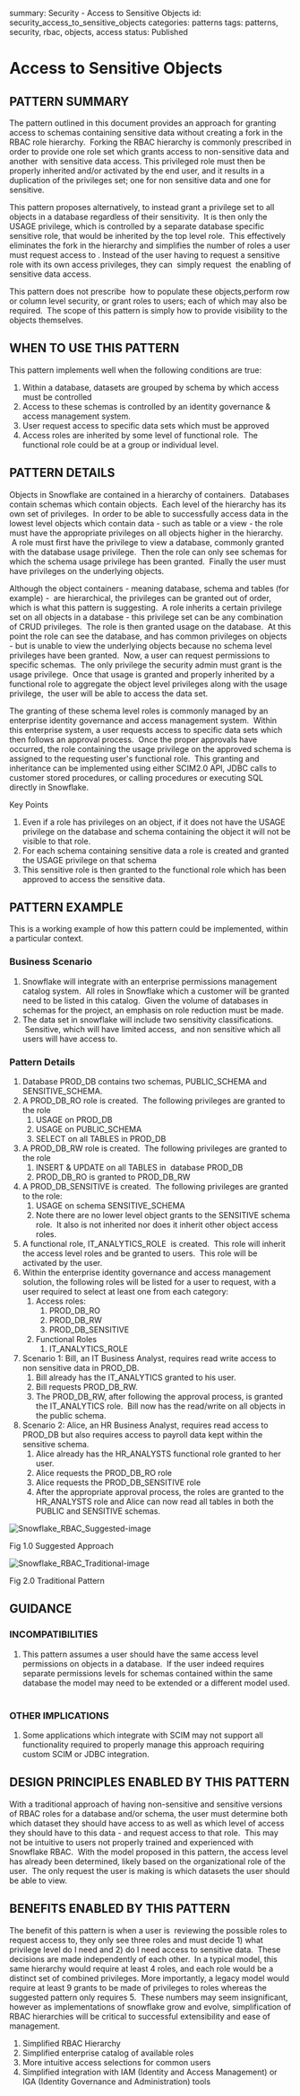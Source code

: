summary: Security - Access to Sensitive Objects
id: security_access_to_sensitive_objects
categories: patterns
tags: patterns, security, rbac, objects, access
status: Published 

# Access to Sensitive Objects

## PATTERN SUMMARY

The pattern outlined in this document provides an
approach for granting access to schemas containing sensitive data
without creating a fork in the RBAC role hierarchy.  Forking the RBAC
hierarchy is commonly prescribed in order to provide one role set which
grants access to non-sensitive data and another  with sensitive data
access. This privileged role must then be properly inherited and/or
activated by the end user, and it results in a duplication of the
privileges set; one for non sensitive data and one for sensitive.
 

This pattern proposes alternatively, to instead grant
a privilege set to all objects in a database regardless of their
sensitivity.  It is then only the USAGE privilege, which is controlled
by a separate database specific sensitive role, that would be inherited
by the top level role.  This effectively eliminates the fork in the
hierarchy and simplifies the number of roles a user must request access
to . Instead of the user having to request a sensitive role with its own
access privileges, they can  simply request  the enabling of sensitive
data access.

This pattern does not prescribe  how to populate these objects,perform
row or column level security, or grant roles to users; each of which may
also be required.  The scope of this pattern is simply how to provide
visibility to the objects themselves.  



## WHEN TO USE THIS PATTERN

This pattern implements well when the following
conditions are true:

1.  Within a database, datasets are grouped by schema
    by which access must be controlled
2.  Access to these schemas is controlled by an
    identity governance & access management system.  
3.  User request access to specific data sets which
    must be approved
4.  Access roles are inherited by some level of
    functional role.  The functional role could be at a group or
    individual level.  

## PATTERN DETAILS

Objects in Snowflake are contained in a hierarchy of containers.
 Databases contain schemas which contain objects.  Each level of the
hierarchy has its own set of privileges.  In order to be able to
successfully access data in the lowest level objects which contain data - such as table or a view - the role must have the appropriate
privileges on all objects higher in the hierarchy.  A role must first
have the privilege to view a database, commonly granted with the
database usage privilege.  Then the role can only see schemas for
which the schema usage privilege has been granted.
 Finally the user must have privileges on the underlying objects.
 

Although the object containers - meaning database, schema and tables
(for example) -  are hierarchical, the privileges can be granted out of
order, which is what this pattern is suggesting.  A role inherits a
certain privilege set on all objects in a database -
this privilege set can be any combination of CRUD privileges.  The role
is then granted usage on the database.  At this point the role can see
the database, and has common privileges on objects - but is unable to
view the underlying objects because no schema level privileges have been
granted.  Now, a user can request permissions to specific schemas.  The
only privilege the security admin must grant is the usage privilege.
 Once that usage is granted and properly inherited by a functional role
to aggregate the object level privileges along with the usage privilege,
 the user will be able to access the data set.  

The granting of these schema level roles is commonly managed by an
enterprise identity governance and access management system.  Within
this enterprise system, a user requests access to specific data sets
which then follows an approval process.  Once the proper approvals have
occurred, the role containing the usage privilege on the approved schema
is assigned to the requesting user's functional role.  This granting and
inheritance can be implemented using either SCIM2.0 API, JDBC calls to
customer stored procedures, or calling procedures or executing SQL
directly in Snowflake.

Key Points

1.  Even if a role has privileges on an object, if it does not have the
    USAGE privilege on the database and schema containing the object it
    will not be visible to that role.
2.  For each schema containing sensitive data a role
    is created and granted the USAGE privilege on that schema
3.  This sensitive role is then granted to the
    functional role which has been approved to access the sensitive
    data. 

## PATTERN EXAMPLE

This is a working example of how this pattern could be
implemented, within a particular context.

### Business Scenario

1.  Snowflake will integrate with an enterprise
    permissions management catalog system.  All roles in Snowflake which
    a customer will be granted need to be listed in this catalog.  Given
    the volume of databases in schemas for the project, an emphasis on
    role reduction must be made.
2.  The data set in snowflake will include two
    sensitivity classifications.  Sensitive, which will have limited
    access,  and non sensitive which all users will have access
    to.

### Pattern Details

1.  Database PROD\_DB contains two schemas,
    PUBLIC\_SCHEMA and SENSITIVE\_SCHEMA.
2.  A PROD\_DB\_RO role is created.  The following
    privileges are granted to the role 
    1.  USAGE on PROD\_DB
    2.  USAGE on PUBLIC\_SCHEMA
    3.  SELECT on all TABLES in PROD\_DB
3.  A PROD\_DB\_RW role is created.  The following
    privileges are granted to the role
    1.  INSERT & UPDATE on all TABLES in  database
        PROD\_DB
    2.  PROD\_DB\_RO is granted to PROD\_DB\_RW
4.  A PROD\_DB\_SENSITIVE is created.  The following
    privileges are granted to the role:
    1.  USAGE on schema SENSITIVE\_SCHEMA
    2.  Note there are no lower level object grants to the
        SENSITIVE schema role.  It also is not inherited nor does it inherit
        other object access roles.  
5.  A functional role, IT\_ANALYTICS\_ROLE  is
    created.  This role will inherit the access level roles and be
    granted to users.  This role will be activated by the user.
6.  Within the enterprise identity governance and
    access management solution, the following roles will be listed for a
    user to request, with a user required to select at least one from
    each category:
    1.  Access roles:
        1.  PROD\_DB\_RO
        2.  PROD\_DB\_RW
        3.  PROD\_DB\_SENSITIVE
    2.  Functional Roles
        1.  IT\_ANALYTICS\_ROLE
7.  Scenario 1: Bill, an IT Business Analyst, requires
    read write access to non sensitive data in PROD\_DB.  
    1.  Bill already has the IT\_ANALYTICS granted to his
        user.  
    2.  Bill requests PROD\_DB\_RW.  
    3.  The PROD\_DB\_RW, after following the approval
        process, is granted the IT\_ANALYTICS role.  Bill now has the
        read/write on all objects in the public schema. 
8.  Scenario 2: Alice, an HR Business Analyst,
    requires read access to PROD\_DB but also requires access to payroll
    data kept within the sensitive schema.  
    1.  Alice already has the HR\_ANALYSTS functional role
        granted to her user.
    2.  Alice requests the PROD\_DB\_RO role
    3.  Alice requests the PROD\_DB\_SENSITIVE role
    4.  After the appropriate approval process, the roles
        are granted to the HR\_ANALYSTS role and Alice can now read all
        tables in both the PUBLIC and SENSITIVE schemas.  

![Snowflake_RBAC_Suggested-image](assets/Snowflake_RBAC_Suggested.png)

Fig 1.0 Suggested Approach

![Snowflake_RBAC_Traditional-image](assets/Snowflake_RBAC_Traditional.png)

Fig 2.0 Traditional Pattern


## GUIDANCE


### INCOMPATIBILITIES

1.  This pattern assumes a user should have the same
    access level permissions on objects in a database.  If the user
    indeed requires separate permissions levels for schemas contained
    within the same database the model may need to be extended or a
    different model used.  

### OTHER IMPLICATIONS

1.  Some applications which integrate with SCIM may not support all
    functionality required to properly manage this approach requiring
    custom SCIM
    or JDBC integration.



## DESIGN PRINCIPLES ENABLED BY THIS PATTERN

With a traditional approach of having non-sensitive
and sensitive versions of RBAC roles for a database and/or schema, the
user must determine both which dataset they should have access to as
well as which level of access they should have to this data - and
request access to that role.  This may not be intuitive to users not
properly trained and experienced with Snowflake RBAC.  With the model
proposed in this pattern, the access level has already been determined,
likely based on the organizational role of the user.  The only request
the user is making is which datasets the user should be able to view.
 



## BENEFITS ENABLED BY THIS PATTERN

The benefit of this pattern is when a user is
 reviewing the possible roles to request access to, they only see three
roles and must decide 1) what privilege level do I need and 2) do I need
access to sensitive data.  These decisions are made independently of
each other.  In a typical model, this same hierarchy would require at
least 4 roles, and each role would be a distinct set of combined
privileges. More importantly, a legacy model would require at least 9
grants to be made of privileges to roles whereas the suggested pattern
only requires 5.  These numbers may seem insignificant, however as
implementations of snowflake grow and evolve, simplification of RBAC
hierarchies will be critical to successful extensibility and ease of
management.  

1.  Simplified RBAC Hierarchy
2.  Simplified enterprise catalog of available
    roles
3.  More intuitive access selections for common
    users
4.  Simplified integration with IAM (Identity and
    Access Management) or IGA (Identity Governance and Administration)
    tools

